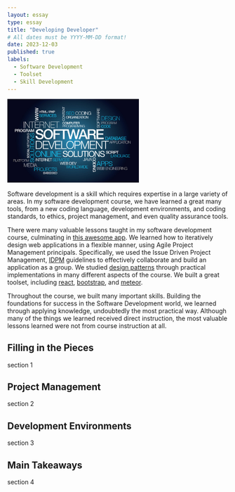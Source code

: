 ```yaml
---
layout: essay
type: essay
title: "Developing Developer"
# All dates must be YYYY-MM-DD format!
date: 2023-12-03
published: true
labels:
  - Software Development 
  - Toolset
  - Skill Development
---
```


<img width="300px" class="rounded float-start pe-4" src="../img/developing-dev/development-word-diagram.jpeg">

Software development is a skill which requires expertise in a large variety of areas. In my software development course, we have learned a great many tools, from a new coding language, development environments, and coding standards, to ethics, project management, and even quality assurance tools. 

There were many valuable lessons taught in my software development course, culminating in [this awesome app](). We learned how to iteratively design web applications in a flexible manner, using Agile Project Management principals. Specifically, we used the Issue Driven Project Management, [IDPM](https://courses.ics.hawaii.edu/ics314f23/morea/project-management/reading-guidelines-idpm.html) guidelines to effectively collaborate and build an application as a group. We studied [design patterns](https://sienner.github.io/essays/tessellation-for-creation.html) through practical implementations in many different aspects of the course. We built a great toolset, including [react](https://react.dev), [bootstrap](https://sienner.github.io/essays/pull-up-by-bootstrap.html), and [meteor](https://www.meteor.com). 

Throughout the course, we built many important skills. Building the foundations for success in the Software Development world, we learned through applying knowledge, undoubtedly the most practical way. Although many of the things we learned received direct instruction, the most valuable lessons learned were not from course instruction at all. 

## Filling in the Pieces  
section 1


## Project Management
section 2

## Development Environments
section 3 

## Main Takeaways 
section 4
